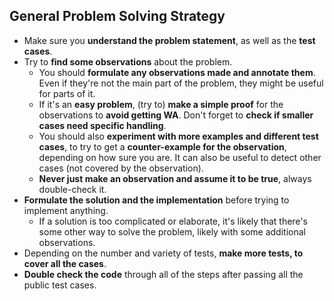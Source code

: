 ## General Problem Solving Strategy
- Make sure you **understand the problem statement**, as well as the **test cases**.
- Try to **find some observations** about the problem.
    - You should **formulate any observations made and annotate them**. Even if they're not the main part of the problem, they might be useful for parts of it.
    - If it's an **easy problem**, (try to) **make a simple proof** for the observations to **avoid getting WA**. Don't forget to **check if smaller cases need specific handling**.
    - You should also **experiment with more examples and different test cases**, to try to get a **counter-example for the observation**, depending on how sure you are. It can also be useful to detect other cases (not covered by the observation).
    - **Never just make an observation and assume it to be true**, always double-check it.
- **Formulate the solution and the implementation** before trying to implement anything.
    - If a solution is too complicated or elaborate, it's likely that there's some other way to solve the problem, likely with some additional observations.
- Depending on the number and variety of tests, **make more tests, to cover all the cases**.
- **Double check the code** through all of the steps after passing all the public test cases.
